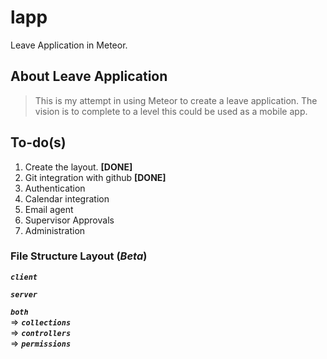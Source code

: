 # lapp
Leave Application in Meteor.

## About Leave Application
>This is my attempt in using Meteor to create a leave application.
>The vision is to complete to a level this could be used as a mobile app.


## To-do(s)
1. Create the layout. **[DONE]**
2. Git integration with github **[DONE]**
3. Authentication
4. Calendar integration
5. Email agent
6. Supervisor Approvals
7. Administration



### File Structure Layout (_Beta_)
**_`client`_**

**_`server`_**

**_`both`_**  
  =>  **_`collections`_**  
  =>  **_`controllers`_**  
  =>  **_`permissions`_**  
